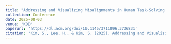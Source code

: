```yaml
---
title: "Addressing and Visualizing Misalignments in Human Task-Solving Trajectories"
collection: Conference
date: 2025-08-03
venue: 'KDD'
paperurl: 'https://dl.acm.org/doi/10.1145/3711896.3736831'
citation: 'Kim, S., Lee, H., & Kim, S. (2025). Addressing and Visualizing Misalignments in Human Task-Solving Trajectories. KDD. (top conference, acceptance rate: 18.4%)'
---
```

